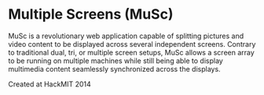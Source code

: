 Multiple Screens (MuSc)
=======================

MuSc is a revolutionary web application capable of splitting pictures and video content to be displayed
across several independent screens. Contrary to traditional dual, tri, or multiple screen setups, MuSc
allows a screen array to be running on multiple machines while still being able to display multimedia content
seamlessly synchronized across the displays.

Created at HackMIT 2014
